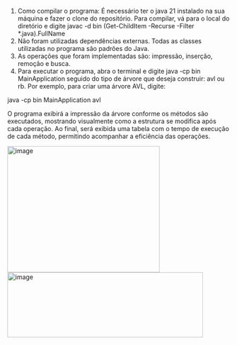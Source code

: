 1) Como compilar o programa: É necessário ter o java 21 instalado na sua máquina e fazer o clone do repositório. Para compilar, vá para o local do diretório e digite javac -d bin (Get-ChildItem -Recurse -Filter *.java).FullName
2) Não foram utilizadas dependências externas. Todas as classes utilizadas no programa são padrões do Java.
3) As operações que foram implementadas são: impressão, inserção, remoção e busca.
4) Para executar o programa, abra o terminal e digite java -cp bin MainApplication seguido do tipo de árvore que deseja construir: avl ou rb. Por exemplo, para criar uma árvore AVL, digite:

java -cp bin MainApplication avl


O programa exibirá a impressão da árvore conforme os métodos são executados, mostrando visualmente como a estrutura se modifica após cada operação. Ao final, será exibida uma tabela com o tempo de execução de cada método, permitindo acompanhar a eficiência das operações.

<img width="344" height="285" alt="image" src="https://github.com/user-attachments/assets/e18c8d23-8374-45d3-95e7-bf5c698b1762" />
<img width="442" height="147" alt="image" src="https://github.com/user-attachments/assets/be80c3ff-339c-4425-8642-c15cc1b2fab2" />

